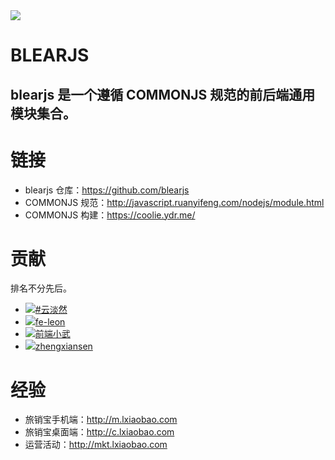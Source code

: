 
<div class="hero text_center">
    <div><img src="https://avatars1.githubusercontent.com/u/19313694?v=3&s=400"></div>
    <h1>BLEARJS</h1>
    <h2>blearjs 是一个遵循 COMMONJS 规范的前后端通用模块集合。</h2>  
</div>


# 链接
- blearjs 仓库：<https://github.com/blearjs>
- COMMONJS 规范：<http://javascript.ruanyifeng.com/nodejs/module.html>
- COMMONJS 构建：<https://coolie.ydr.me/>



# 贡献
排名不分先后。

- <img class="avatar" src="https://avatars3.githubusercontent.com/u/3362033?v=3&s=60"><a href="https://github.com/cloudcome" target="_blank">#云淡然</a>
- <img class="avatar" src="https://avatars3.githubusercontent.com/u/18691257?v=3&s=60"><a href="https://github.com/fe-leon" target="_blank">fe-leon</a>
- <img class="avatar" src="https://avatars3.githubusercontent.com/u/3872051?v=3&s=60"><a href="https://github.com/xuexb" target="_blank">前端小武</a>
- <img class="avatar" src="https://avatars3.githubusercontent.com/u/7506913?v=3&s=60"><a href="https://github.com/zhengxiansen" target="_blank">zhengxiansen</a>



# 经验
- 旅销宝手机端：<http://m.lxiaobao.com>
- 旅销宝桌面端：<http://c.lxiaobao.com>
- 运营活动：<http://mkt.lxiaobao.com>

